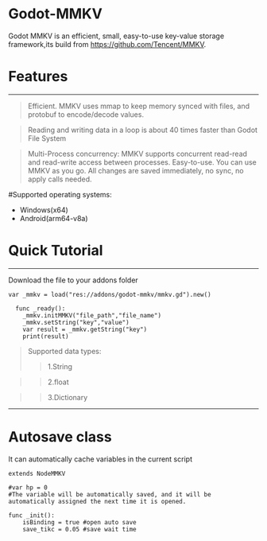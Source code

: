 # Godot-MMKV
Godot MMKV is an efficient, small, easy-to-use key-value storage framework,its build from https://github.com/Tencent/MMKV.

# Features
---
>Efficient. MMKV uses mmap to keep memory synced with files, and protobuf to encode/decode values.

>Reading and writing data in a loop is about 40 times faster than Godot File System

>Multi-Process concurrency: MMKV supports concurrent read-read and read-write access between processes.
>Easy-to-use. You can use MMKV as you go. All changes are saved immediately, no sync, no apply calls needed.

#Supported operating systems:
- Windows(x64)
- Android(arm64-v8a)

# Quick Tutorial
---
Download the file to your addons folder

```gdsript
var _mmkv = load("res://addons/godot-mmkv/mmkv.gd").new()

  func _ready():  
    _mmkv.initMMKV("file_path","file_name") 
    _mmkv.setString("key","value")  
    var result = _mmkv.getString("key") 
    print(result) 
```
>Supported data types:
>>1.String

>>2.float

>>3.Dictionary
---
# Autosave class
It can automatically cache variables in the current script
```gdsript
extends NodeMMKV

#var hp = 0 
#The variable will be automatically saved, and it will be automatically assigned the next time it is opened.

func _init():
	isBinding = true #open auto save
	save_tikc = 0.05 #save wait time
 ```
